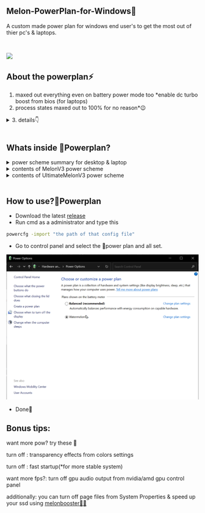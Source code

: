 ## Melon-PowerPlan-for-Windows🍉
A custom made power plan for windows end user's to get the most out of thier pc's & laptops.

<br>
<p align="left">
  <img src="https://img.shields.io/github/downloads/Nayemhasan/Melon-PowerPlan-for-Windows/total?style=social">
</p>

## About the powerplan⚡
1. maxed out everything even on battery power mode too *enable dc turbo boost from bios (for laptops)
2. process states maxed out to 100% for no reason*😉
<details>
<summary>3. details👇</summary>
Here's a summary of the key settings:

1. **Hard Disk Power Management:**
   - Turn off hard disk after a certain time.
   - Current AC Power Setting: Never turn off.
   - Current DC Power Setting: 2,400 seconds (40 minutes).

2. **Desktop Background Settings:**
   - Slide show settings with options for Available and Paused.
   - Current AC and DC Power Settings: Available.

3. **Wireless Adapter Settings:**
   - Power Saving Mode with options for Maximum Performance, Low Power Saving, Medium Power Saving, and Maximum Power Saving.
   - Current AC and DC Power Settings: Maximum Performance.

4. **Sleep Settings:**
   - Sleep after a certain time.
   - Allow hybrid sleep with options for Off and On.
   - Hibernate after a certain time.
   - Allow wake timers with options for Disable, Enable, and Important Wake Timers Only.
   - Current AC and DC Power Settings: Various times and options.

5. **USB Settings:**
   - USB selective suspend setting with options for Disabled and Enabled.
   - Current AC and DC Power Settings: Enabled.

6. **Power Buttons and Lid Settings:**
   - Start menu power button settings with options for Sleep, Hibernate, and Shut down.
   - Current AC and DC Power Settings: Sleep.

7. **PCI Express Settings:**
   - Link State Power Management with options for Off, Moderate power savings, and Maximum power savings.
   - Current AC and DC Power Settings: Off.

8. **Processor Power Management:**
   - Processor idle disable with options for Enable idle and Disable idle.
   - Minimum processor state with settings ranging from 0% to 100%.
   - System cooling policy with options for Passive and Active.
   - Maximum processor state with settings ranging from 0% to 100%.
   - Current AC and DC Power Settings: Various power and percentage settings.

9. **Display Settings:**
   - Turn off display after a certain time.
   - Display brightness settings with values ranging from 0% to 100%.
   - Dimmed display brightness settings with values ranging from 0% to 100%.
   - Enable adaptive brightness with options for Off and On.
   - Video playback quality bias with options for power-saving and performance bias.
   - When playing video settings with options for video quality optimization and power savings.
   - Current AC and DC Power Settings: Various times, percentages, and options.

10. **Battery Settings:**
    - Critical battery notification with options for Off and On.
    - Critical battery action with options for Do nothing, Sleep, Hibernate, and Shut down.
    - Low battery level with settings ranging from 0% to 100%.
    - Low battery notification with options for Off and On.
    - Low battery action with options for Do nothing, Sleep, Hibernate, and Shut down.
    - Reserve battery level with settings ranging from 0% to 100%.
    - Current AC and DC Power Settings: Various levels and actions.

These settings allow users to customize their computer's power management to optimize performance, conserve energy, and control various aspects of their system's behavior based on AC and DC power sources.
</details>

<br>

## Whats inside 🍉Powerplan?

<details>
<summary>power scheme summary for desktop & laptop</summary>

```bash
# Configure power plan settings for desktops
$desktopSettingsCommands = @(
    "powercfg -setacvalueindex $guid SUB_PROCESSOR PROCTHROTTLEMAX 100",
    "powercfg -setacvalueindex $guid SUB_PROCESSOR PROCTHROTTLEMIN 100",
    "powercfg -setacvalueindex $guid SUB_PROCESSOR PROCTHROTTLEPCT 100",
    "powercfg -setacvalueindex $guid SUB_BUTTONS POWERBUTTONACTION 0",
    "powercfg -setacvalueindex $guid SUB_BUTTONS SLEEPBUTTONACTION 0",
    "powercfg -setacvalueindex $guid SUB_BUTTONS LIDOPENPOWERBUTTONACTION 0",
    "powercfg -setacvalueindex $guid SUB_BUTTONS POWERBUTTONACTION 0",
    "powercfg -setacvalueindex $guid SUB_BUTTONS SLEEPBUTTONACTION 0",
    "powercfg -setacvalueindex $guid SUB_BUTTONS LIDOPENPOWERBUTTONACTION 0"
)

# Configure power plan settings for laptops
$laptopSettingsCommands = @(
    "powercfg -setacvalueindex $guid SUB_VIDEO VIDEOIDLE 0",
    "powercfg -setacvalueindex $guid SUB_VIDEO BRIGHTNESS 100",
    "powercfg -setacvalueindex $guid SUB_BUTTONS LIDACTION 0",
    "powercfg -setacvalueindex $guid SUB_BUTTONS LIDCLOSEACTION 0",
    "powercfg -setacvalueindex $guid SUB_BUTTONS POWERBUTTONACTION 0",
    "powercfg -setacvalueindex $guid SUB_BUTTONS SLEEPBUTTONACTION 0",
    "powercfg -setacvalueindex $guid SUB_BUTTONS LIDOPENPOWERBUTTONACTION 0",
    "powercfg -setacvalueindex $guid SUB_BUTTONS POWERBUTTONACTION 0",
    "powercfg -setacvalueindex $guid SUB_BUTTONS SLEEPBUTTONACTION 0",
    "powercfg -setacvalueindex $guid SUB_BUTTONS LIDOPENPOWERBUTTONACTION 0",
    "powercfg -setacvalueindex $guid SUB_PROCESSOR PROCTHROTTLEMAX 100",
    "powercfg -setacvalueindex $guid SUB_PROCESSOR PROCTHROTTLEMIN 100",
    "powercfg -setacvalueindex $guid SUB_PROCESSOR PROCTHROTTLEPCT 100"
)
```
</details>


<details>
<summary>contents of MelonV3 power scheme</summary>

```
Power Scheme GUID: 9712253e-f58d-4b9a-a12b-70463d94d896  (MelonV3)
  Subgroup GUID: 0012ee47-9041-4b5d-9b77-535fba8b1442  (Hard disk)
    GUID Alias: SUB_DISK
    Power Setting GUID: 6738e2c4-e8a5-4a42-b16a-e040e769756e  (Turn off hard disk after)
      GUID Alias: DISKIDLE
      Minimum Possible Setting: 0x00000000
      Maximum Possible Setting: 0xffffffff
      Possible Settings increment: 0x00000001
      Possible Settings units: Seconds
    Current AC Power Setting Index: 0x00000000
    Current DC Power Setting Index: 0x000004b0

  Subgroup GUID: 0d7dbae2-4294-402a-ba8e-26777e8488cd  (Desktop background settings)
    Power Setting GUID: 309dce9b-bef4-4119-9921-a851fb12f0f4  (Slide show)
      Possible Setting Index: 000
      Possible Setting Friendly Name: Available
      Possible Setting Index: 001
      Possible Setting Friendly Name: Paused
    Current AC Power Setting Index: 0x00000000
    Current DC Power Setting Index: 0x00000000

  Subgroup GUID: 19cbb8fa-5279-450e-9fac-8a3d5fedd0c1  (Wireless Adapter Settings)
    Power Setting GUID: 12bbebe6-58d6-4636-95bb-3217ef867c1a  (Power Saving Mode)
      Possible Setting Index: 000
      Possible Setting Friendly Name: Maximum Performance
      Possible Setting Index: 001
      Possible Setting Friendly Name: Low Power Saving
      Possible Setting Index: 002
      Possible Setting Friendly Name: Medium Power Saving
      Possible Setting Index: 003
      Possible Setting Friendly Name: Maximum Power Saving
    Current AC Power Setting Index: 0x00000000
    Current DC Power Setting Index: 0x00000000

  Subgroup GUID: 238c9fa8-0aad-41ed-83f4-97be242c8f20  (Sleep)
    GUID Alias: SUB_SLEEP
    Power Setting GUID: 29f6c1db-86da-48c5-9fdb-f2b67b1f44da  (Sleep after)
      GUID Alias: STANDBYIDLE
      Minimum Possible Setting: 0x00000000
      Maximum Possible Setting: 0xffffffff
      Possible Settings increment: 0x00000001
      Possible Settings units: Seconds
    Current AC Power Setting Index: 0x00000000
    Current DC Power Setting Index: 0x00000000

    Power Setting GUID: 94ac6d29-73ce-41a6-809f-6363ba21b47e  (Allow hybrid sleep)
      GUID Alias: HYBRIDSLEEP
      Possible Setting Index: 000
      Possible Setting Friendly Name: Off
      Possible Setting Index: 001
      Possible Setting Friendly Name: On
    Current AC Power Setting Index: 0x00000000
    Current DC Power Setting Index: 0x00000001

    Power Setting GUID: 9d7815a6-7ee4-497e-8888-515a05f02364  (Hibernate after)
      GUID Alias: HIBERNATEIDLE
      Minimum Possible Setting: 0x00000000
      Maximum Possible Setting: 0xffffffff
      Possible Settings increment: 0x00000001
      Possible Settings units: Seconds
    Current AC Power Setting Index: 0x00000000
    Current DC Power Setting Index: 0x00000000

    Power Setting GUID: bd3b718a-0680-4d9d-8ab2-e1d2b4ac806d  (Allow wake timers)
      GUID Alias: RTCWAKE
      Possible Setting Index: 000
      Possible Setting Friendly Name: Disable
      Possible Setting Index: 001
      Possible Setting Friendly Name: Enable
      Possible Setting Index: 002
      Possible Setting Friendly Name: Important Wake Timers Only
    Current AC Power Setting Index: 0x00000000
    Current DC Power Setting Index: 0x00000000

  Subgroup GUID: 2a737441-1930-4402-8d77-b2bebba308a3  (USB settings)
    Power Setting GUID: 48e6b7a6-50f5-4782-a5d4-53bb8f07e226  (USB selective suspend setting)
      Possible Setting Index: 000
      Possible Setting Friendly Name: Disabled
      Possible Setting Index: 001
      Possible Setting Friendly Name: Enabled
    Current AC Power Setting Index: 0x00000001
    Current DC Power Setting Index: 0x00000001

  Subgroup GUID: 4f971e89-eebd-4455-a8de-9e59040e7347  (Power buttons and lid)
    GUID Alias: SUB_BUTTONS
    Power Setting GUID: a7066653-8d6c-40a8-910e-a1f54b84c7e5  (Start menu power button)
      GUID Alias: UIBUTTON_ACTION
      Possible Setting Index: 000
      Possible Setting Friendly Name: Sleep
      Possible Setting Index: 001
      Possible Setting Friendly Name: Hibernate
      Possible Setting Index: 002
      Possible Setting Friendly Name: Shut down
    Current AC Power Setting Index: 0x00000000
    Current DC Power Setting Index: 0x00000000

  Subgroup GUID: 501a4d13-42af-4429-9fd1-a8218c268e20  (PCI Express)
    GUID Alias: SUB_PCIEXPRESS
    Power Setting GUID: ee12f906-d277-404b-b6da-e5fa1a576df5  (Link State Power Management)
      GUID Alias: ASPM
      Possible Setting Index: 000
      Possible Setting Friendly Name: Off
      Possible Setting Index: 001
      Possible Setting Friendly Name: Moderate power savings
      Possible Setting Index: 002
      Possible Setting Friendly Name: Maximum power savings
    Current AC Power Setting Index: 0x00000000
    Current DC Power Setting Index: 0x00000000

  Subgroup GUID: 54533251-82be-4824-96c1-47b60b740d00  (Processor power management)
    GUID Alias: SUB_PROCESSOR
    Power Setting GUID: 5d76a2ca-e8c0-402f-a133-2158492d58ad  (Processor idle disable)
      GUID Alias: IDLEDISABLE
      Possible Setting Index: 000
      Possible Setting Friendly Name: Enable idle
      Possible Setting Index: 001
      Possible Setting Friendly Name: Disable idle
    Current AC Power Setting Index: 0x00000000
    Current DC Power Setting Index: 0x00000000

    Power Setting GUID: 893dee8e-2bef-41e0-89c6-b55d0929964c  (Minimum processor state)
      GUID Alias: PROCTHROTTLEMIN
      Minimum Possible Setting: 0x00000000
      Maximum Possible Setting: 0x00000064
      Possible Settings increment: 0x00000001
      Possible Settings units: %
    Current AC Power Setting Index: 0x00000064
    Current DC Power Setting Index: 0x00000005

    Power Setting GUID: 94d3a615-a899-4ac5-ae2b-e4d8f634367f  (System cooling policy)
      GUID Alias: SYSCOOLPOL
      Possible Setting Index: 000
      Possible Setting Friendly Name: Passive
      Possible Setting Index: 001
      Possible Setting Friendly Name: Active
    Current AC Power Setting Index: 0x00000001
    Current DC Power Setting Index: 0x00000001

    Power Setting GUID: bc5038f7-23e0-4960-96da-33abaf5935ec  (Maximum processor state)
      GUID Alias: PROCTHROTTLEMAX
      Minimum Possible Setting: 0x00000000
      Maximum Possible Setting: 0x00000064
      Possible Settings increment: 0x00000001
      Possible Settings units: %
    Current AC Power Setting Index: 0x00000064
    Current DC Power Setting Index: 0x00000064

  Subgroup GUID: 7516b95f-f776-4464-8c53-06167f40cc99  (Display)
    GUID Alias: SUB_VIDEO
    Power Setting GUID: 3c0bc021-c8a8-4e07-a973-6b14cbcb2b7e  (Turn off display after)
      GUID Alias: VIDEOIDLE
      Minimum Possible Setting: 0x00000000
      Maximum Possible Setting: 0xffffffff
      Possible Settings increment: 0x00000001
      Possible Settings units: Seconds
    Current AC Power Setting Index: 0x00000000
    Current DC Power Setting Index: 0x00000258

    Power Setting GUID: aded5e82-b909-4619-9949-f5d71dac0bcb  (Display brightness)
      Minimum Possible Setting: 0x00000000
      Maximum Possible Setting: 0x00000064
      Possible Settings increment: 0x00000001
      Possible Settings units: %
    Current AC Power Setting Index: 0x00000064
    Current DC Power Setting Index: 0x00000064

    Power Setting GUID: f1fbfde2-a960-4165-9f88-50667911ce96  (Dimmed display brightness)
      Minimum Possible Setting: 0x00000000
      Maximum Possible Setting: 0x00000064
      Possible Settings increment: 0x00000001
      Possible Settings units: %
    Current AC Power Setting Index: 0x00000032
    Current DC Power Setting Index: 0x00000032

    Power Setting GUID: fbd9aa66-9553-4097-ba44-ed6e9d65eab8  (Enable adaptive brightness)
      GUID Alias: ADAPTBRIGHT
      Possible Setting Index: 000
      Possible Setting Friendly Name: Off
      Possible Setting Index: 001
      Possible Setting Friendly Name: On
    Current AC Power Setting Index: 0x00000000
    Current DC Power Setting Index: 0x00000000

  Subgroup GUID: 9596fb26-9850-41fd-ac3e-f7c3c00afd4b
    Power Setting GUID: 10778347-1370-4ee0-8bbd-33bdacaade49  (Video playback quality bias)
      Possible Setting Index: 000
      Possible Setting Friendly Name: Video playback power-saving bias
      Possible Setting Index: 001
      Possible Setting Friendly Name: Video playback performance bias
    Current AC Power Setting Index: 0x00000001
    Current DC Power Setting Index: 0x00000000

    Power Setting GUID: 34c7b99f-9a6d-4b3c-8dc7-b6693b78cef4  (When playing video)
      Possible Setting Index: 000
      Possible Setting Friendly Name: Optimise video quality
      Possible Setting Index: 001
      Possible Setting Friendly Name: Balanced
      Possible Setting Index: 002
      Possible Setting Friendly Name: Optimise power savings
    Current AC Power Setting Index: 0x00000000
    Current DC Power Setting Index: 0x00000000

  Subgroup GUID: e73a048d-bf27-4f12-9731-8b2076e8891f  (Battery)
    GUID Alias: SUB_BATTERY
    Power Setting GUID: 5dbb7c9f-38e9-40d2-9749-4f8a0e9f640f  (Critical battery notification)
      GUID Alias: BATFLAGSCRIT
      Possible Setting Index: 000
      Possible Setting Friendly Name: Off
      Possible Setting Index: 001
      Possible Setting Friendly Name: On
    Current AC Power Setting Index: 0x00000001
    Current DC Power Setting Index: 0x00000001

    Power Setting GUID: 637ea02f-bbcb-4015-8e2c-a1c7b9c0b546  (Critical battery action)
      GUID Alias: BATACTIONCRIT
      Possible Setting Index: 000
      Possible Setting Friendly Name: Do nothing
      Possible Setting Index: 001
      Possible Setting Friendly Name: Sleep
      Possible Setting Index: 002
      Possible Setting Friendly Name: Hibernate
      Possible Setting Index: 003
      Possible Setting Friendly Name: Shut down
    Current AC Power Setting Index: 0x00000002
    Current DC Power Setting Index: 0x00000002

    Power Setting GUID: 8183ba9a-e910-48da-8769-14ae6dc1170a  (Low battery level)
      GUID Alias: BATLEVELLOW
      Minimum Possible Setting: 0x00000000
      Maximum Possible Setting: 0x00000064
      Possible Settings increment: 0x00000001
      Possible Settings units: %
    Current AC Power Setting Index: 0x0000000a
    Current DC Power Setting Index: 0x0000000a

    Power Setting GUID: 9a66d8d7-4ff7-4ef9-b5a2-5a326ca2a469  (Critical battery level)
      GUID Alias: BATLEVELCRIT
      Minimum Possible Setting: 0x00000000
      Maximum Possible Setting: 0x00000064
      Possible Settings increment: 0x00000001
      Possible Settings units: %
    Current AC Power Setting Index: 0x00000005
    Current DC Power Setting Index: 0x00000005

    Power Setting GUID: bcded951-187b-4d05-bccc-f7e51960c258  (Low battery notification)
      GUID Alias: BATFLAGSLOW
      Possible Setting Index: 000
      Possible Setting Friendly Name: Off
      Possible Setting Index: 001
      Possible Setting Friendly Name: On
    Current AC Power Setting Index: 0x00000001
    Current DC Power Setting Index: 0x00000001

    Power Setting GUID: d8742dcb-3e6a-4b3c-b3fe-374623cdcf06  (Low battery action)
      GUID Alias: BATACTIONLOW
      Possible Setting Index: 000
      Possible Setting Friendly Name: Do nothing
      Possible Setting Index: 001
      Possible Setting Friendly Name: Sleep
      Possible Setting Index: 002
      Possible Setting Friendly Name: Hibernate
      Possible Setting Index: 003
      Possible Setting Friendly Name: Shut down
    Current AC Power Setting Index: 0x00000000
    Current DC Power Setting Index: 0x00000000

    Power Setting GUID: f3c5027d-cd16-4930-aa6b-90db844a8f00  (Reserve battery level)
      Minimum Possible Setting: 0x00000000
      Maximum Possible Setting: 0x00000064
      Possible Settings increment: 0x00000001
      Possible Settings units: %
    Current AC Power Setting Index: 0x00000007
    Current DC Power Setting Index: 0x00000007

```

</details>


<details>
<summary>contents of UltimateMelonV3 power scheme</summary>

```
Power Scheme GUID: 61e60280-bca9-439e-955a-a5c23faa20e6  (UltimateMelonV3)
  Subgroup GUID: 0012ee47-9041-4b5d-9b77-535fba8b1442  (Hard disk)
    GUID Alias: SUB_DISK
    Power Setting GUID: 6738e2c4-e8a5-4a42-b16a-e040e769756e  (Turn off hard disk after)
      GUID Alias: DISKIDLE
      Minimum Possible Setting: 0x00000000
      Maximum Possible Setting: 0xffffffff
      Possible Settings increment: 0x00000001
      Possible Settings units: Seconds
    Current AC Power Setting Index: 0x00000000
    Current DC Power Setting Index: 0x00000000

  Subgroup GUID: 0d7dbae2-4294-402a-ba8e-26777e8488cd  (Desktop background settings)
    Power Setting GUID: 309dce9b-bef4-4119-9921-a851fb12f0f4  (Slide show)
      Possible Setting Index: 000
      Possible Setting Friendly Name: Available
      Possible Setting Index: 001
      Possible Setting Friendly Name: Paused
    Current AC Power Setting Index: 0x00000000
    Current DC Power Setting Index: 0x00000001

  Subgroup GUID: 19cbb8fa-5279-450e-9fac-8a3d5fedd0c1  (Wireless Adapter Settings)
    Power Setting GUID: 12bbebe6-58d6-4636-95bb-3217ef867c1a  (Power Saving Mode)
      Possible Setting Index: 000
      Possible Setting Friendly Name: Maximum Performance
      Possible Setting Index: 001
      Possible Setting Friendly Name: Low Power Saving
      Possible Setting Index: 002
      Possible Setting Friendly Name: Medium Power Saving
      Possible Setting Index: 003
      Possible Setting Friendly Name: Maximum Power Saving
    Current AC Power Setting Index: 0x00000000
    Current DC Power Setting Index: 0x00000002

  Subgroup GUID: 238c9fa8-0aad-41ed-83f4-97be242c8f20  (Sleep)
    GUID Alias: SUB_SLEEP
    Power Setting GUID: 29f6c1db-86da-48c5-9fdb-f2b67b1f44da  (Sleep after)
      GUID Alias: STANDBYIDLE
      Minimum Possible Setting: 0x00000000
      Maximum Possible Setting: 0xffffffff
      Possible Settings increment: 0x00000001
      Possible Settings units: Seconds
    Current AC Power Setting Index: 0x00000000
    Current DC Power Setting Index: 0x00000384

    Power Setting GUID: 94ac6d29-73ce-41a6-809f-6363ba21b47e  (Allow hybrid sleep)
      GUID Alias: HYBRIDSLEEP
      Possible Setting Index: 000
      Possible Setting Friendly Name: Off
      Possible Setting Index: 001
      Possible Setting Friendly Name: On
    Current AC Power Setting Index: 0x00000001
    Current DC Power Setting Index: 0x00000001

    Power Setting GUID: 9d7815a6-7ee4-497e-8888-515a05f02364  (Hibernate after)
      GUID Alias: HIBERNATEIDLE
      Minimum Possible Setting: 0x00000000
      Maximum Possible Setting: 0xffffffff
      Possible Settings increment: 0x00000001
      Possible Settings units: Seconds
    Current AC Power Setting Index: 0x00000000
    Current DC Power Setting Index: 0x00000000

    Power Setting GUID: bd3b718a-0680-4d9d-8ab2-e1d2b4ac806d  (Allow wake timers)
      GUID Alias: RTCWAKE
      Possible Setting Index: 000
      Possible Setting Friendly Name: Disable
      Possible Setting Index: 001
      Possible Setting Friendly Name: Enable
      Possible Setting Index: 002
      Possible Setting Friendly Name: Important Wake Timers Only
    Current AC Power Setting Index: 0x00000001
    Current DC Power Setting Index: 0x00000000

  Subgroup GUID: 2a737441-1930-4402-8d77-b2bebba308a3  (USB settings)
    Power Setting GUID: 48e6b7a6-50f5-4782-a5d4-53bb8f07e226  (USB selective suspend setting)
      Possible Setting Index: 000
      Possible Setting Friendly Name: Disabled
      Possible Setting Index: 001
      Possible Setting Friendly Name: Enabled
    Current AC Power Setting Index: 0x00000001
    Current DC Power Setting Index: 0x00000001

  Subgroup GUID: 4f971e89-eebd-4455-a8de-9e59040e7347  (Power buttons and lid)
    GUID Alias: SUB_BUTTONS
    Power Setting GUID: a7066653-8d6c-40a8-910e-a1f54b84c7e5  (Start menu power button)
      GUID Alias: UIBUTTON_ACTION
      Possible Setting Index: 000
      Possible Setting Friendly Name: Sleep
      Possible Setting Index: 001
      Possible Setting Friendly Name: Hibernate
      Possible Setting Index: 002
      Possible Setting Friendly Name: Shut down
    Current AC Power Setting Index: 0x00000000
    Current DC Power Setting Index: 0x00000000

  Subgroup GUID: 501a4d13-42af-4429-9fd1-a8218c268e20  (PCI Express)
    GUID Alias: SUB_PCIEXPRESS
    Power Setting GUID: ee12f906-d277-404b-b6da-e5fa1a576df5  (Link State Power Management)
      GUID Alias: ASPM
      Possible Setting Index: 000
      Possible Setting Friendly Name: Off
      Possible Setting Index: 001
      Possible Setting Friendly Name: Moderate power savings
      Possible Setting Index: 002
      Possible Setting Friendly Name: Maximum power savings
    Current AC Power Setting Index: 0x00000000
    Current DC Power Setting Index: 0x00000002

  Subgroup GUID: 54533251-82be-4824-96c1-47b60b740d00  (Processor power management)
    GUID Alias: SUB_PROCESSOR
    Power Setting GUID: 5d76a2ca-e8c0-402f-a133-2158492d58ad  (Processor idle disable)
      GUID Alias: IDLEDISABLE
      Possible Setting Index: 000
      Possible Setting Friendly Name: Enable idle
      Possible Setting Index: 001
      Possible Setting Friendly Name: Disable idle
    Current AC Power Setting Index: 0x00000001
    Current DC Power Setting Index: 0x00000000

    Power Setting GUID: 893dee8e-2bef-41e0-89c6-b55d0929964c  (Minimum processor state)
      GUID Alias: PROCTHROTTLEMIN
      Minimum Possible Setting: 0x00000000
      Maximum Possible Setting: 0x00000064
      Possible Settings increment: 0x00000001
      Possible Settings units: %
    Current AC Power Setting Index: 0x00000064
    Current DC Power Setting Index: 0x00000005

    Power Setting GUID: 94d3a615-a899-4ac5-ae2b-e4d8f634367f  (System cooling policy)
      GUID Alias: SYSCOOLPOL
      Possible Setting Index: 000
      Possible Setting Friendly Name: Passive
      Possible Setting Index: 001
      Possible Setting Friendly Name: Active
    Current AC Power Setting Index: 0x00000001
    Current DC Power Setting Index: 0x00000000

    Power Setting GUID: bc5038f7-23e0-4960-96da-33abaf5935ec  (Maximum processor state)
      GUID Alias: PROCTHROTTLEMAX
      Minimum Possible Setting: 0x00000000
      Maximum Possible Setting: 0x00000064
      Possible Settings increment: 0x00000001
      Possible Settings units: %
    Current AC Power Setting Index: 0x00000064
    Current DC Power Setting Index: 0x00000064

  Subgroup GUID: 7516b95f-f776-4464-8c53-06167f40cc99  (Display)
    GUID Alias: SUB_VIDEO
    Power Setting GUID: 3c0bc021-c8a8-4e07-a973-6b14cbcb2b7e  (Turn off display after)
      GUID Alias: VIDEOIDLE
      Minimum Possible Setting: 0x00000000
      Maximum Possible Setting: 0xffffffff
      Possible Settings increment: 0x00000001
      Possible Settings units: Seconds
    Current AC Power Setting Index: 0x00000000
    Current DC Power Setting Index: 0x0000012c

    Power Setting GUID: aded5e82-b909-4619-9949-f5d71dac0bcb  (Display brightness)
      Minimum Possible Setting: 0x00000000
      Maximum Possible Setting: 0x00000064
      Possible Settings increment: 0x00000001
      Possible Settings units: %
    Current AC Power Setting Index: 0x00000064
    Current DC Power Setting Index: 0x00000028

    Power Setting GUID: f1fbfde2-a960-4165-9f88-50667911ce96  (Dimmed display brightness)
      Minimum Possible Setting: 0x00000000
      Maximum Possible Setting: 0x00000064
      Possible Settings increment: 0x00000001
      Possible Settings units: %
    Current AC Power Setting Index: 0x00000032
    Current DC Power Setting Index: 0x00000032

    Power Setting GUID: fbd9aa66-9553-4097-ba44-ed6e9d65eab8  (Enable adaptive brightness)
      GUID Alias: ADAPTBRIGHT
      Possible Setting Index: 000
      Possible Setting Friendly Name: Off
      Possible Setting Index: 001
      Possible Setting Friendly Name: On
    Current AC Power Setting Index: 0x00000000
    Current DC Power Setting Index: 0x00000000

  Subgroup GUID: 9596fb26-9850-41fd-ac3e-f7c3c00afd4b
    Power Setting GUID: 10778347-1370-4ee0-8bbd-33bdacaade49  (Video playback quality bias)
      Possible Setting Index: 000
      Possible Setting Friendly Name: Video playback power-saving bias
      Possible Setting Index: 001
      Possible Setting Friendly Name: Video playback performance bias
    Current AC Power Setting Index: 0x00000001
    Current DC Power Setting Index: 0x00000000

    Power Setting GUID: 34c7b99f-9a6d-4b3c-8dc7-b6693b78cef4  (When playing video)
      Possible Setting Index: 000
      Possible Setting Friendly Name: Optimise video quality
      Possible Setting Index: 001
      Possible Setting Friendly Name: Balanced
      Possible Setting Index: 002
      Possible Setting Friendly Name: Optimise power savings
    Current AC Power Setting Index: 0x00000000
    Current DC Power Setting Index: 0x00000001

  Subgroup GUID: e73a048d-bf27-4f12-9731-8b2076e8891f  (Battery)
    GUID Alias: SUB_BATTERY
    Power Setting GUID: 5dbb7c9f-38e9-40d2-9749-4f8a0e9f640f  (Critical battery notification)
      GUID Alias: BATFLAGSCRIT
      Possible Setting Index: 000
      Possible Setting Friendly Name: Off
      Possible Setting Index: 001
      Possible Setting Friendly Name: On
    Current AC Power Setting Index: 0x00000001
    Current DC Power Setting Index: 0x00000001

    Power Setting GUID: 637ea02f-bbcb-4015-8e2c-a1c7b9c0b546  (Critical battery action)
      GUID Alias: BATACTIONCRIT
      Possible Setting Index: 000
      Possible Setting Friendly Name: Do nothing
      Possible Setting Index: 001
      Possible Setting Friendly Name: Sleep
      Possible Setting Index: 002
      Possible Setting Friendly Name: Hibernate
      Possible Setting Index: 003
      Possible Setting Friendly Name: Shut down
    Current AC Power Setting Index: 0x00000002
    Current DC Power Setting Index: 0x00000002

    Power Setting GUID: 8183ba9a-e910-48da-8769-14ae6dc1170a  (Low battery level)
      GUID Alias: BATLEVELLOW
      Minimum Possible Setting: 0x00000000
      Maximum Possible Setting: 0x00000064
      Possible Settings increment: 0x00000001
      Possible Settings units: %
    Current AC Power Setting Index: 0x0000000a
    Current DC Power Setting Index: 0x0000000a

    Power Setting GUID: 9a66d8d7-4ff7-4ef9-b5a2-5a326ca2a469  (Critical battery level)
      GUID Alias: BATLEVELCRIT
      Minimum Possible Setting: 0x00000000
      Maximum Possible Setting: 0x00000064
      Possible Settings increment: 0x00000001
      Possible Settings units: %
    Current AC Power Setting Index: 0x00000005
    Current DC Power Setting Index: 0x00000005

    Power Setting GUID: bcded951-187b-4d05-bccc-f7e51960c258  (Low battery notification)
      GUID Alias: BATFLAGSLOW
      Possible Setting Index: 000
      Possible Setting Friendly Name: Off
      Possible Setting Index: 001
      Possible Setting Friendly Name: On
    Current AC Power Setting Index: 0x00000001
    Current DC Power Setting Index: 0x00000001

    Power Setting GUID: d8742dcb-3e6a-4b3c-b3fe-374623cdcf06  (Low battery action)
      GUID Alias: BATACTIONLOW
      Possible Setting Index: 000
      Possible Setting Friendly Name: Do nothing
      Possible Setting Index: 001
      Possible Setting Friendly Name: Sleep
      Possible Setting Index: 002
      Possible Setting Friendly Name: Hibernate
      Possible Setting Index: 003
      Possible Setting Friendly Name: Shut down
    Current AC Power Setting Index: 0x00000000
    Current DC Power Setting Index: 0x00000000

    Power Setting GUID: f3c5027d-cd16-4930-aa6b-90db844a8f00  (Reserve battery level)
      Minimum Possible Setting: 0x00000000
      Maximum Possible Setting: 0x00000064
      Possible Settings increment: 0x00000001
      Possible Settings units: %
    Current AC Power Setting Index: 0x00000007
    Current DC Power Setting Index: 0x00000007

```

</details>
<br>

## How to use?🍉Powerplan
- Download the latest [release](https://github.com/Nayemhasan/Melon-PowerPlan-for-Windows/releases)
- Run cmd as a administrator and type this
```bash
powercfg -import "the path of that config file"
```
- Go to control panel and select the 🍉power plan and all set.
<p align="left">
  <img src="https://github.com/Nayemhasan/Hp_elitebook_840G5MAX/blob/main/Resources/powerplan.png">
</p>

- Done🍉

## Bonus tips:

want more pow? try these 🔻

turn off : transparency effects from colors settings

turn off : fast startup(*for more stable system)

want more fps?: turn off gpu audio output from nvidia/amd gpu control panel

additionally: you can turn off page files from System Properties & speed up your ssd using [melonbooster🍉🔥](https://github.com/watermelonvault/Melon_booster)






